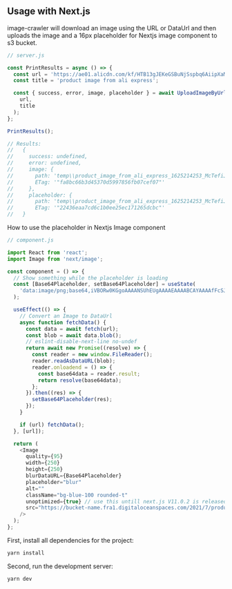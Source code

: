 ## Usage with Next.js

image-crawler will download an image using the URL or DataUrl and then uploads
the image and a 16px placeholder for Nextjs image component to s3 bucket.

```javascript
// server.js

const PrintResults = async () => {
  const url = 'https://ae01.alicdn.com/kf/HTB13gJEKeGSBuNjSspbq6AiipXaM.jpg';
  const title = 'product image from ali express';

  const { success, error, image, placeholder } = await UploadImageByUrl(
    url,
    title
  );
};

PrintResults();

// Results:
//   {
//     success: undefined,
//     error: undefined,
//     image: {
//       path: 'temp\\product_image_from_ali_express_1625214253_McTefiJPA.jpg',
//       ETag: '"fa8bc66b3d45370d5997856fb07cef07"'
//     },
//     placeholder: {
//       path: 'temp\\product_image_from_ali_express_1625214253_McTefiJPA_placeholder.jpg',
//       ETag: '"22436eaa7cd6c1b0ee25ec171265dcbc"'
//   }
```

How to use the placeholder in Nextjs Image component

```javascript
// component.js

import React from 'react';
import Image from 'next/image';

const component = () => {
  // Show something while the placeholder is loading
  const [Base64Placeholder, setBase64Placeholder] = useState(
    'data:image/png;base64,iVBORw0KGgoAAAANSUhEUgAAAAEAAAABCAYAAAAfFcSJAAAADUlEQVR42mM8eftXPQAIMgMfS5tX7gAAAABJRU5ErkJggg=='
  );

  useEffect(() => {
    // Convert an Image to DataUrl
    async function fetchData() {
      const data = await fetch(url);
      const blob = await data.blob();
      // eslint-disable-next-line no-undef
      return await new Promise((resolve) => {
        const reader = new window.FileReader();
        reader.readAsDataURL(blob);
        reader.onloadend = () => {
          const base64data = reader.result;
          return resolve(base64data);
        };
      }).then((res) => {
        setBase64Placeholder(res);
      });
    }

    if (url) fetchData();
  }, [url]);

  return (
    <Image
      quality={95}
      width={250}
      height={250}
      blurDataURL={Base64Placeholder}
      placeholder="blur"
      alt=""
      className="bg-blue-100 rounded-t"
      unoptimized={true} // use this untill next.js V11.0.2 is released
      src="https://bucket-name.fra1.digitaloceanspaces.com/2021/7/product_image_from_ali_express_1625219873_Dpse5Mot9.jpg"
    />
  );
};
```

First, install all dependencies for the project:

```bash
yarn install
```

Second, run the development server:

```bash
yarn dev
```
